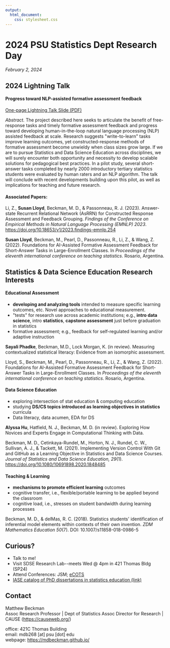 ```yaml
---
output: 
  html_document: 
    css: stylesheet.css
---
```


# 2024 PSU Statistics Dept Research Day

*February 2, 2024*

## 2024 Lightning Talk

#### Progress toward NLP-assisted formative assessment feedback

[One-page Lightning Talk Slide (PDF)](docs/2024-Stat-Research-Day.pdf)

*Abstract.* The project described here seeks to articulate the benefit of free-response tasks and timely formative assessment feedback and progress toward developing human-in-the-loop natural language processing (NLP) assisted feedback at scale. Research suggests "write-to-learn" tasks improve learning outcomes, yet constructed-response methods of formative assessment become unwieldy when class sizes grow large. If we are to pursue Statistics and Data Science Education across disciplines, we will surely encounter both opportunity and necessity to develop scalable solutions for pedagogical best practices. In a pilot study, several short-answer tasks completed by nearly 2000 introductory tertiary statistics students were evaluated by human raters and an NLP algorithm. The talk will conclude with recent developments building upon this pilot, as well as implications for teaching and future research.

#### Associated Papers:

Li, Z., **Susan Lloyd**, Beckman, M. D., & Passonneau, R. J. (2023). Answer-state Recurrent Relational Network (AsRRN) for Constructed Response Assessment and Feedback Grouping. *Findings of the Conference on Empirical Methods in Natural Language Processing (EMNLP) 2023*.  <https://doi.org/10.18653/v1/2023.findings-emnlp.254>

**Susan Lloyd**, Beckman, M., Pearl, D., Passonneau, R., Li, Z., & Wang, Z. (2022). Foundations for AI-Assisted Formative Assessment Feedback for Short-Answer Tasks in Large-Enrollment Classes. In *Proceedings of the eleventh international conference on teaching statistics*. Rosario, Argentina.

 
## Statistics & Data Science Education Research Interests

#### Educational Assessment

  - **developing and analyzing tools** intended to measure specific learning outcomes, etc. Novel approaches to educational measurement.
  - "tests" for research use across academic institutions; e.g., **intro data science**, intro **statistics**, **capstone assessment** just before graduation in statistics
  - formative assessment; e.g., feedback for self-regulated learning and/or adaptive instruction


**Sayali Phadke**, Beckman, M.D., Lock Morgan, K. (in review). Measuring contextualized statistical literacy: Evidence from an isomorphic assessment.

Lloyd, S., Beckman, M., Pearl, D., Passonneau, R., Li, Z., & Wang, Z. (2022). Foundations for AI-Assisted Formative Assessment Feedback for Short-Answer Tasks in Large-Enrollment Classes. In *Proceedings of the eleventh international conference on teaching statistics*. Rosario, Argentina.


#### Data Science Education

  - exploring intersection of stat education & computing education
  - studying **DS/CS topics introduced as learning objectives in statistics** curricula
  - Data literacy, data acumen, EDA for DS

**Alyssa Hu**, Hatfield, N. J., Beckman, M. D. (in review). Exploring How Novices and Experts Engage in Computational Thinking with Data.

Beckman, M. D., Cetinkaya-Rundel, M., Horton, N. J., Rundel, C. W., Sullivan, A. J., & Tackett, M. (2021). Implementing Version Control With Git and GitHub as a Learning Objective in Statistics and Data Science Courses. *Journal of Statistics and Data Science Education, 29*(1). https://doi.org/10.1080/10691898.2020.1848485


#### Teaching & Learning

  - **mechanisms to promote efficient learning** outcomes
  - cognitive transfer, i.e., flexible/portable learning to be applied beyond the classroom
  - cognitive load, i.e., stresses on student bandwidth during learning processes


Beckman, M. D., & delMas, R. C. (2018). Statistics students' identification of inferential model elements within contexts of their own invention. *ZDM Mathematics Education 50*(7). DOI: 10.1007/s11858-018-0986-5



## Curious?

  - Talk to me! 
  - Visit SDSE Research Lab--meets Wed @ 4pm in 421 Thomas Bldg (SP24)
  - Attend Conferences: JSM; [eCOTS](https://www.causeweb.org/cause/ecots) 
  - [IASE catalog of PhD dissertations in statistics education (link)](https://iase-web.org/Publications.php?p=Dissertations)



## Contact

Matthew Beckman  
Assoc Research Professor | Dept of Statistics 
Assoc Director for Research | CAUSE (<https://causeweb.org/>) 

office: 421C Thomas Building  
email: mdb268 [at] psu [dot] edu  
webpage: <https://mdbeckman.github.io/>


